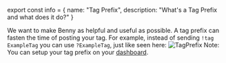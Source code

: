 export const info = {
    name: "Tag Prefix",
    description: "What's a Tag Prefix and what does it do?"
}
<PageToolbar title="Tags" />

We want to make Benny as helpful and useful as possible.
A tag prefix can fasten the time of posting your tag. For example, instead of sending `!tag ExampleTag` you can use `?ExampleTag`, just like seen here: ![TagPrefix](/tags/tag_prefix.jpg)
<Alert style="info">Note: You can setup your tag prefix on your [dashboard](https://bennybot.dev/dashboard).</Alert>
